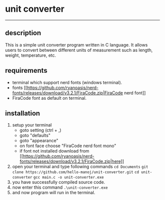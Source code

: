 
# unit converter
___
## description

This is a simple unit converter program written in C language. It allows users to convert between different units of measurement such as length, weight, temperature, etc.


## requirements

- terminal which support nerd fonts (windows terminal).
- fonts [[https://github.com/ryanoasis/nerd-fonts/releases/download/v3.2.1/FiraCode.zip|FiraCode nerd font]]
- FiraCode font as default on terminal.

## installation

1. setup your terminal
	 - goto setting (ctrl + ,)
	 - goto "defaults"
	 - goto "appearance"
	 - on font face choose "FiraCode nerd font mono"
	 - if font not installed download from [[https://github.com/ryanoasis/nerd-fonts/releases/download/v3.2.1/FiraCode.zip|here]]
2. open your terminal and type following commands
		```cd Documents```
		```git clone https://github.com/hello-manoj/unit-converter.git```
		```cd unit-converter```
		```gcc main.c -o unit-converter.exe```
3. you have successfully compiled source code.
4. now enter this command ```.\unit-converter.exe```
5. and now program will run in the terminal.
